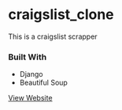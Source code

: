 # craigslist_clone
This is a craigslist scrapper

### Built With
- Django
- Beautiful Soup

[View Website](https://craigslist-clone-mark.herokuapp.com/)